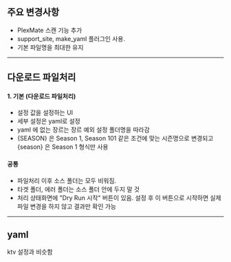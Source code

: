 ## 주요 변경사항

  * PlexMate 스캔 기능 추가
  * support_site, make_yaml 플러그인 사용.
  * 기본 파일명을 최대한 유지
---

## 다운로드 파일처리

#### 1. 기본 (다운로드 파일처리)

  - 설정 값을 설정하는 UI 
  - 세부 설정은 yaml로 설정
  - yaml 에 없는 장르는 장르 예외 설정 폴더명을 따라감
  - {SEASON} 은 Season 1, Season 101 같은 조건에 맞는 시즌명으로 변경되고 {season} 은 Season 1 형식만 사용

#### 공통

  - 파일처리 이후 소스 폴더는 모두 비워짐.
  - 타겟 폴더, 에러 폴더는 소스 폴더 안에 두지 말 것
  - 처리 상태화면에 "Dry Run 시작" 버튼이 있음. 설정 후 이 버튼으로 시작하면 실제 파일 변경을 하지 않고 결과만 확인 가능 

----

## yaml
ktv 설정과 비슷함

